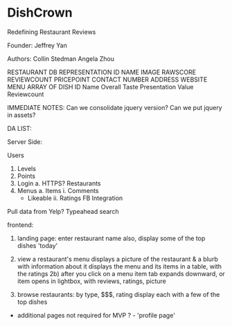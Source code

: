 DishCrown
=========

Redefining Restaurant Reviews

Founder:
Jeffrey Yan

Authors:
Collin Stedman
Angela Zhou

RESTAURANT DB REPRESENTATION
  ID
  NAME
  IMAGE
  RAWSCORE
  REVIEWCOUNT
  PRICEPOINT
  CONTACT
    NUMBER
    ADDRESS
    WEBSITE
  MENU
    ARRAY OF
      DISH
        ID
        Name
        Overall
        Taste
        Presentation
        Value
        Reviewcount

IMMEDIATE NOTES:
  Can we consolidate jquery version?
  Can we put jquery in assets?

DA LIST:

Server Side:

Users
  1. Levels
  2. Points
  3. Login
    a. HTTPS?
Restaurants
  1. Menus
    a. Items
      i. Comments
        * Likeable
      ii. Ratings
FB Integration

Pull data from Yelp?
Typeahead search


frontend: 
1) landing page: 
    enter restaurant name
    also, display some of the top dishes 'today'
2) view a restaurant's menu
    displays a picture of the restaurant & a blurb with information about it
    displays the menu and its items in a table, with the ratings 
    2b) after you click on a menu item
        tab expands downward, or item opens in lightbox, with reviews, ratings, picture

3) browse restaurants: 
    by type, $$$, rating
    display each with a few of the top dishes


- additional pages not required for MVP ? - 
'profile page'
